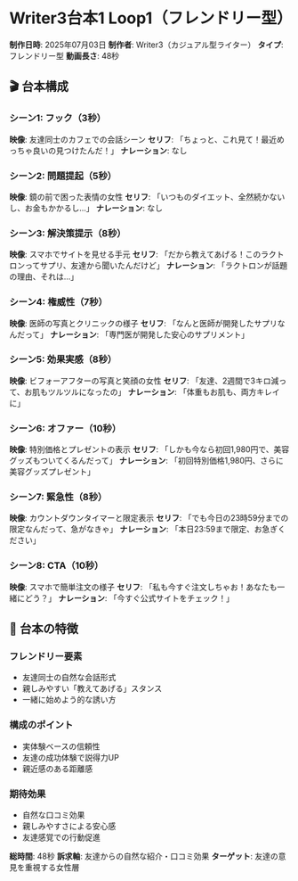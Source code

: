 # Writer3台本1 Loop1（フレンドリー型）

**制作日時**: 2025年07月03日
**制作者**: Writer3（カジュアル型ライター）
**タイプ**: フレンドリー型
**動画長さ**: 48秒

## 🎬 台本構成

### シーン1: フック（3秒）
**映像**: 友達同士のカフェでの会話シーン
**セリフ**: 「ちょっと、これ見て！最近めっちゃ良いの見つけたんだ！」
**ナレーション**: なし

### シーン2: 問題提起（5秒）
**映像**: 鏡の前で困った表情の女性
**セリフ**: 「いつものダイエット、全然続かないし、お金もかかるし...」
**ナレーション**: なし

### シーン3: 解決策提示（8秒）
**映像**: スマホでサイトを見せる手元
**セリフ**: 「だから教えてあげる！このラクトロンってサプリ、友達から聞いたんだけど」
**ナレーション**: 「ラクトロンが話題の理由、それは...」

### シーン4: 権威性（7秒）
**映像**: 医師の写真とクリニックの様子
**セリフ**: 「なんと医師が開発したサプリなんだって」
**ナレーション**: 「専門医が開発した安心のサプリメント」

### シーン5: 効果実感（8秒）
**映像**: ビフォーアフターの写真と笑顔の女性
**セリフ**: 「友達、2週間で3キロ減って、お肌もツルツルになったの」
**ナレーション**: 「体重もお肌も、両方キレイに」

### シーン6: オファー（10秒）
**映像**: 特別価格とプレゼントの表示
**セリフ**: 「しかも今なら初回1,980円で、美容グッズもついてくるんだって」
**ナレーション**: 「初回特別価格1,980円、さらに美容グッズプレゼント」

### シーン7: 緊急性（8秒）
**映像**: カウントダウンタイマーと限定表示
**セリフ**: 「でも今日の23時59分までの限定なんだって、急がなきゃ」
**ナレーション**: 「本日23:59まで限定、お急ぎください」

### シーン8: CTA（10秒）
**映像**: スマホで簡単注文の様子
**セリフ**: 「私も今すぐ注文しちゃお！あなたも一緒にどう？」
**ナレーション**: 「今すぐ公式サイトをチェック！」

## 🎯 台本の特徴

### フレンドリー要素
- 友達同士の自然な会話形式
- 親しみやすい「教えてあげる」スタンス
- 一緒に始めよう的な誘い方

### 構成のポイント
- 実体験ベースの信頼性
- 友達の成功体験で説得力UP
- 親近感のある距離感

### 期待効果
- 自然な口コミ効果
- 親しみやすさによる安心感
- 友達感覚での行動促進

**総時間**: 48秒
**訴求軸**: 友達からの自然な紹介・口コミ効果
**ターゲット**: 友達の意見を重視する女性層